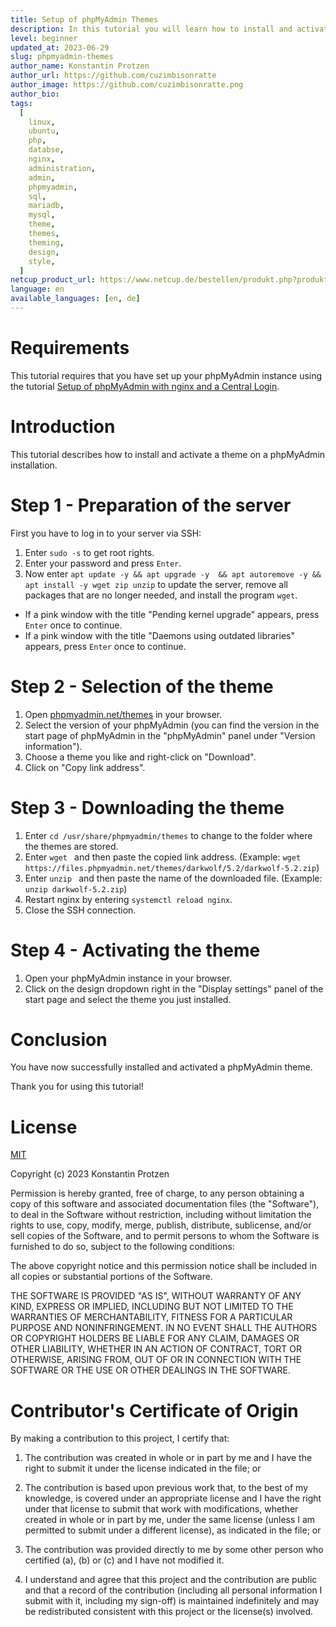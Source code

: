 ```yaml
---
title: Setup of phpMyAdmin Themes
description: In this tutorial you will learn how to install and activate phpMyAdmin themes on your server.
level: beginner
updated_at: 2023-06-29
slug: phpmyadmin-themes
author_name: Konstantin Protzen
author_url: https://github.com/cuzimbisonratte
author_image: https://github.com/cuzimbisonratte.png
author_bio:
tags:
  [
    linux,
    ubuntu,
    php,
    databse,
    nginx,
    administration,
    admin,
    phpmyadmin,
    sql,
    mariadb,
    mysql,
    theme,
    themes,
    theming,
    design,
    style,
  ]
netcup_product_url: https://www.netcup.de/bestellen/produkt.php?produkt=2991
language: en
available_languages: [en, de]
---
```


# Requirements

This tutorial requires that you have set up your phpMyAdmin instance using the tutorial [Setup of phpMyAdmin with nginx and a Central Login](https://community.netcup.com/en/tutorials/phpmyadmin-with-central-login).

# Introduction

This tutorial describes how to install and activate a theme on a phpMyAdmin installation.

# Step 1 - Preparation of the server

First you have to log in to your server via SSH:

1. Enter `sudo -s` to get root rights.
2. Enter your password and press `Enter`.
3. Now enter `apt update -y && apt upgrade -y  && apt autoremove -y && apt install -y wget zip unzip` to update the server, remove all packages that are no longer needed, and install the program `wget`.

- If a pink window with the title "Pending kernel upgrade" appears, press `Enter` once to continue.
- If a pink window with the title "Daemons using outdated libraries" appears, press `Enter` once to continue.

# Step 2 - Selection of the theme

1. Open [phpmyadmin.net/themes](https://www.phpmyadmin.net/themes/) in your browser.
2. Select the version of your phpMyAdmin (you can find the version in the start page of phpMyAdmin in the "phpMyAdmin" panel under "Version information").
3. Choose a theme you like and right-click on "Download".
4. Click on "Copy link address".

# Step 3 - Downloading the theme

1. Enter `cd /usr/share/phpmyadmin/themes` to change to the folder where the themes are stored.
2. Enter `wget ` and then paste the copied link address. (Example: `wget https://files.phpmyadmin.net/themes/darkwolf/5.2/darkwolf-5.2.zip`)
3. Enter `unzip ` and then paste the name of the downloaded file. (Example: `unzip darkwolf-5.2.zip`)
4. Restart nginx by entering `systemctl reload nginx`.
5. Close the SSH connection.

# Step 4 - Activating the theme

1. Open your phpMyAdmin instance in your browser.
2. Click on the design dropdown right in the "Display settings" panel of the start page and select the theme you just installed.

# Conclusion

You have now successfully installed and activated a phpMyAdmin theme.

Thank you for using this tutorial!

# License

[MIT](https://github.com/netcup-community/community-tutorials/blob/main/LICENSE)

Copyright (c) 2023 Konstantin Protzen

Permission is hereby granted, free of charge, to any person obtaining a copy of this software and associated documentation files (the "Software"), to deal in the Software without restriction, including without limitation the rights to use, copy, modify, merge, publish, distribute, sublicense, and/or sell copies of the Software, and to permit persons to whom the Software is furnished to do so, subject to the following conditions:

The above copyright notice and this permission notice shall be included in all copies or substantial portions of the Software.

THE SOFTWARE IS PROVIDED "AS IS", WITHOUT WARRANTY OF ANY KIND, EXPRESS OR IMPLIED, INCLUDING BUT NOT LIMITED TO THE WARRANTIES OF MERCHANTABILITY, FITNESS FOR A PARTICULAR PURPOSE AND NONINFRINGEMENT. IN NO EVENT SHALL THE AUTHORS OR COPYRIGHT HOLDERS BE LIABLE FOR ANY CLAIM, DAMAGES OR OTHER LIABILITY, WHETHER IN AN ACTION OF CONTRACT, TORT OR OTHERWISE, ARISING FROM, OUT OF OR IN CONNECTION WITH THE SOFTWARE OR THE USE OR OTHER DEALINGS IN THE SOFTWARE.

# Contributor's Certificate of Origin

By making a contribution to this project, I certify that:

1.  The contribution was created in whole or in part by me and I have the right to submit it under the license indicated in the file; or

2.  The contribution is based upon previous work that, to the best of my knowledge, is covered under an appropriate license and I have the right under that license to submit that work with modifications, whether created in whole or in part by me, under the same license (unless I am permitted to submit under a different license), as indicated in the file; or

3.  The contribution was provided directly to me by some other person who certified (a), (b) or (c) and I have not modified it.

4.  I understand and agree that this project and the contribution are public and that a record of the contribution (including all personal information I submit with it, including my sign-off) is maintained indefinitely and may be redistributed consistent with this project or the license(s) involved.
